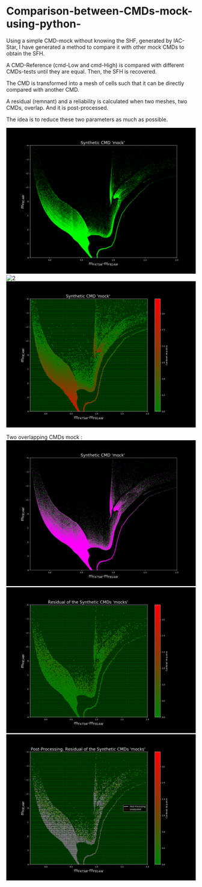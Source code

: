 
# Comparison-between-CMDs-mock-using-python-
Using a simple CMD-mock without knowing the SHF, generated by IAC-Star, I have generated a method to compare it with other mock CMDs to obtain the SFH.

A CMD-Reference (cmd-Low and cmd-High) is compared with different CMDs-tests until they are equal. Then, the SFH is recovered. 

The CMD is transformed into a mesh of cells such that it can be directly compared with another CMD.

A residual (remnant) and a reliability is calculated when two meshes, two CMDs, overlap. And it is post-processed.

The idea is to reduce these two parameters as much as possible. 

![1](/figures/Bruto_IAC.png)
![2](figures/DistribuciónCeldas_IAC.png)
![2a](figures/Mallado_IAC.png)

Two overlapping CMDs mock :
![12](/figures/Bruto.png)
![2b](figures/Mallado.png)
![3](figures/Post_Mallado.png)
